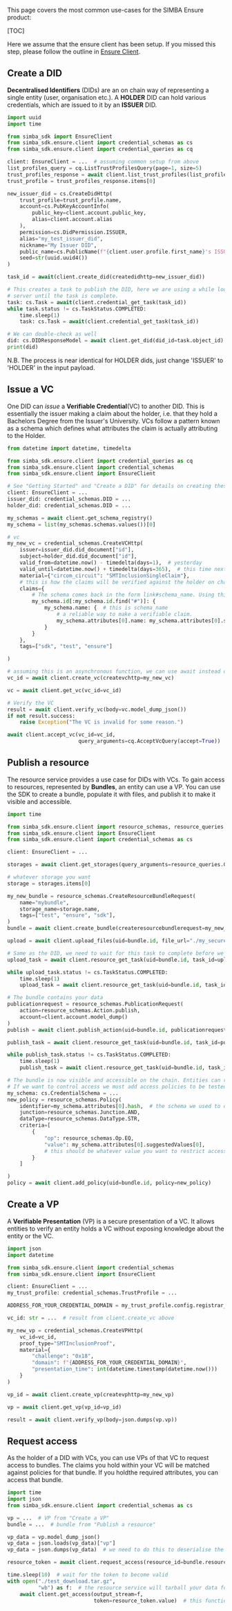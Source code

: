 This page covers the most common use-cases for the SIMBA Ensure product:

[TOC]

Here we assume that the ensure client has been setup. If you missed this step, please follow the outline in [Ensure Client](getting-started.md#ensure-client).

## Create a DID
**Decentralised Identifiers** (DIDs) are an on chain way of representing a single entity (user, organisation etc.). A **HOLDER** DID can hold various credentials, which are issued to it by an **ISSUER** DID.

```python
import uuid
import time

from simba_sdk import EnsureClient
from simba_sdk.ensure.client import credential_schemas as cs
from simba_sdk.ensure.client import credential_queries as cq

client: EnsureClient = ...  # assuming common setup from above
list_profiles_query = cq.ListTrustProfilesQuery(page=1, size=5)
trust_profiles_response = await client.list_trust_profiles(list_profiles_query)
trust_profile = trust_profiles_response.items[0]

new_issuer_did = cs.CreateDidHttp(
    trust_profile=trust_profile.name,
    account=cs.PubKeyAccountInfo(
        public_key=client.account.public_key,
        alias=client.account.alias
    ),
    permission=cs.DidPermission.ISSUER,
    alias="my_test_issuer_did",
    nickname="My Issuer DID",
    public_name=cs.PublicName(f"{client.user.profile.first_name}'s ISSUER DID"),
    seed=str(uuid.uuid4())
)

task_id = await(client.create_did(createdidhttp=new_issuer_did))

# This creates a task to publish the DID, here we are using a while loop to poll the
# server until the task is complete.
task: cs.Task = await(client.credential_get_task(task_id))
while task.status != cs.TaskStatus.COMPLETED:
    time.sleep(1)
    task: cs.Task = await(client.credential_get_task(task_id))

# We can double-check as well
did: cs.DIDResponseModel = await client.get_did(did_id=task.object_id)
print(did)
```

N.B. The process is near identical for HOLDER dids, just change 'ISSUER' to 'HOLDER' in the input payload.

## Issue a VC
One DID can _issue_ a **Verifiable Credential**(VC) to another DID. This is essentially the issuer making a claim about the holder, i.e. that they hold a Bachelors Degree from the Issuer's University. VCs follow a pattern known as a schema which defines what attributes the claim is actually attributing to the Holder.

```python
from datetime import datetime, timedelta

from simba_sdk.ensure.client import credential_queries as cq
from simba_sdk.ensure.client import credential_schemas
from simba_sdk.ensure.client import EnsureClient

# See "Getting Started" and "Create a DID" for details on creating these
client: EnsureClient = ...
issuer_did: credential_schemas.DID = ...
holder_did: credential_schemas.DID = ...

my_schemas = await client.get_schema_registry()
my_schema = list(my_schemas.schemas.values())[0]

# vc
my_new_vc = credential_schemas.CreateVCHttp(
    issuer=issuer_did.did_document["id"],
    subject=holder_did.did_document["id"],
    valid_from=datetime.now() - timedelta(days=1),  # yesterday
    valid_until=datetime.now() + timedelta(days=365),  # this time next year
    material={"circom_circuit": "SMTInclusionSingleClaim"},
    # this is how the claims will be verified against the holder on chain
    claims={
        # The schema comes back in the form link#schema_name. Using this information we are dynamically constructing a valid claim
        my_schema.id[:my_schema.id.find("#")]: {
            my_schema.name: {  # this is schema_name
                # a reliable way to make a verifiable claim.
                my_schema.attributes[0].name: my_schema.attributes[0].suggestedValues[0],
            }
        }
    },
    tags=["sdk", "test", "ensure"]

)

# assuming this is an asynchronous function, we can use await instead of asyncio.run()
vc_id = await client.create_vc(createvchttp=my_new_vc)

vc = await client.get_vc(vc_id=vc_id)

# Verify the VC
result = await client.verify_vc(body=vc.model_dump_json())
if not result.success:
    raise Exception("The VC is invalid for some reason.")

await client.accept_vc(vc_id=vc_id,
                       query_arguments=cq.AcceptVcQuery(accept=True))  # the Holder needs to accept the credentials
```

## Publish a resource
The resource service provides a use case for DIDs with VCs. To gain access to resources, represented by **Bundles**, an entity can use a VP. You can use the SDK to create a bundle, populate it with files, and publish it to make it visible and accessible.

```python
import time

from simba_sdk.ensure.client import resource_schemas, resource_queries
from simba_sdk.ensure.client import EnsureClient
from simba_sdk.ensure.client import credential_schemas as cs

client: EnsureClient = ...

storages = await client.get_storages(query_arguments=resource_queries.GetStoragesQuery(page=1, size=100))

# whatever storage you want
storage = storages.items[0]

my_new_bundle = resource_schemas.CreateResourceBundleRequest(
    name="mybundle",
    storage_name=storage.name,
    tags=["test", "ensure", "sdk"],
)
bundle = await client.create_bundle(createresourcebundlerequest=my_new_bundle)

upload = await client.upload_files(uid=bundle.id, file_url="./my_secure_bundle_data.zip")

# Same as the DID, we need to wait for this task to complete before we publish
upload_task = await client.resource_get_task(uid=bundle.id, task_id=upload.id)

while upload_task.status != cs.TaskStatus.COMPLETED:
    time.sleep(1)
    upload_task = await client.resource_get_task(uid=bundle.id, task_id=upload_task.id)

# The bundle contains your data
publicationrequest = resource_schemas.PublicationRequest(
    action=resource_schemas.Action.publish,
    account=client.account.model_dump()
)
publish = await client.publish_action(uid=bundle.id, publicationrequest=publicationrequest)

publish_task = await client.resource_get_task(uid=bundle.id, task_id=publish.id)

while publish_task.status != cs.TaskStatus.COMPLETED:
    time.sleep(1)
    publish_task = await client.resource_get_task(uid=bundle.id, task_id=publish.id)

# The bundle is now visible and accessible on the chain. Entities can request access to it now.
# If we want to control access we must add access policies to be tested against Holder VCs.
my_schema: cs.CredentialSchema = ...
new_policy = resource_schemas.Policy(
    identifier=my_schema.attributes[0].hash,  # the schema we used to define our VC
    junction=resource_schemas.Junction.AND,
    dataType=resource_schemas.DataType.STR,
    criteria=[
        {
            "op": resource_schemas.Op.EQ,
            "value": my_schema.attributes[0].suggestedValues[0],
            # this should be whatever value you want to restrict access by
        }
    ]

)
policy = await client.add_policy(uid=bundle.id, policy=new_policy)
```


## Create a VP
A **Verifiable Presentation** (VP) is a secure presentation of a VC. It allows entities to verify an entity holds a VC without exposing knowledge about the entity or the VC.

```python
import json
import datetime

from simba_sdk.ensure.client import credential_schemas
from simba_sdk.ensure.client import EnsureClient

client: EnsureClient = ...
my_trust_profile: credential_schemas.TrustProfile = ...

ADDRESS_FOR_YOUR_CREDENTIAL_DOMAIN = my_trust_profile.config.registrar_address

vc_id: str = ...  # result from client.create_vc above

my_new_vp = credential_schemas.CreateVPHttp(
    vc_id=vc_id,
    proof_type="SMTInclusionProof",
    material={
        "challenge": "0x18",
        "domain": f"{ADDRESS_FOR_YOUR_CREDENTIAL_DOMAIN}",
        "presentation_time": int(datetime.timestamp(datetime.now()))
    }
)

vp_id = await client.create_vp(createvphttp=my_new_vp)

vp = await client.get_vp(vp_id=vp_id)

result = await client.verify_vp(body=json.dumps(vp.vp))
```

## Request access

As the holder of a DID with VCs, you can use VPs of that VC to request access to bundles. The claims you hold within your VC will be matched against policies for that bundle. If you holdthe required attributes, you can access that bundle.

```python
import time
import json
from simba_sdk.ensure.client import credential_schemas as cs

vp = ...  # VP from "Create a VP"
bundle = ...  # bundle from "Publish a resource"

vp_data = vp.model_dump_json()
vp_data = json.loads(vp_data)["vp"]
vp_data = json.dumps(vp_data)  # we need to do this to deserialise the VP properly

resource_token = await client.request_access(resource_id=bundle.resource_id, body=vp_data)

time.sleep(10)  # wait for the token to become valid
with open("./test_download.tar.gz",
          "wb") as f:  # the resource service will tarball your data for you to send over a connection
    await client.get_access(output_stream=f,
                            token=resource_token.value)  # this function takes any writable IO stream, not just files!
```
